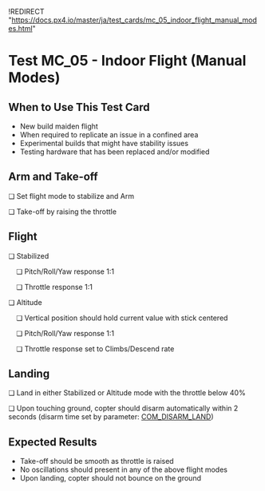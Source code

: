 !REDIRECT "https://docs.px4.io/master/ja/test_cards/mc_05_indoor_flight_manual_modes.html"

# Test MC_05 - Indoor Flight (Manual Modes)

## When to Use This Test Card

* New build maiden flight
* When required to replicate an issue in a confined area
* Experimental builds that might have stability issues
* Testing hardware that has been replaced and/or modified

## Arm and Take-off

❏ Set flight mode to stabilize and Arm

❏ Take-off by raising the throttle

## Flight

❏ Stabilized

&nbsp;&nbsp;&nbsp;&nbsp;❏ Pitch/Roll/Yaw response 1:1

&nbsp;&nbsp;&nbsp;&nbsp;❏ Throttle response 1:1

❏ Altitude

&nbsp;&nbsp;&nbsp;&nbsp;❏ Vertical position should hold current value with stick centered

&nbsp;&nbsp;&nbsp;&nbsp;❏ Pitch/Roll/Yaw response 1:1

&nbsp;&nbsp;&nbsp;&nbsp;❏ Throttle response set to Climbs/Descend rate

## Landing

❏ Land in either Stabilized or Altitude mode with the throttle below 40%

❏ Upon touching ground, copter should disarm automatically within 2 seconds (disarm time set by parameter: [COM_DISARM_LAND](../advanced/parameter_reference.md#COM_DISARM_LAND))

## Expected Results

* Take-off should be smooth as throttle is raised
* No oscillations should present in any of the above flight modes
* Upon landing, copter should not bounce on the ground